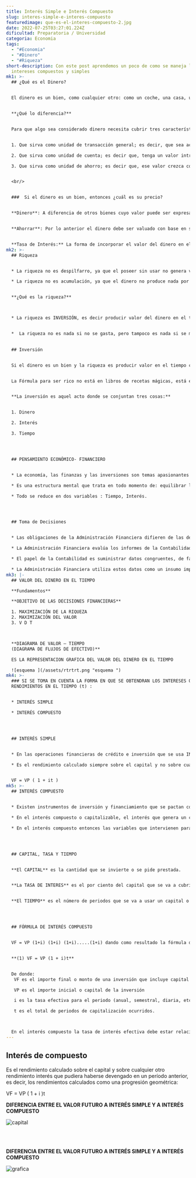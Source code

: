 ```yaml
---
title: Interés Simple e Interés Compuesto
slug: interes-simple-e-interes-compuesto
featuredimage: que-es-el-interes-compuesto-2.jpg
date: 2022-07-25T03:27:01.224Z
dificultad: Preparatoria / Universidad
categoria: Economia
tags:
  - "#Economia"
  - "#Dinero"
  - "#Riqueza"
short-description: Con este post aprendemos un poco de como se maneja los
  intereses compuestos y simples
mk1: >-
  ## ¿Qué es el Dinero?


  El dinero es un bien, como cualquier otro: como un coche, una casa, un viaje, etc.


  **¿Qué lo diferencia?**


  Para que algo sea considerado dinero necesita cubrir tres características:


  1. Que sirva como unidad de transacción general; es decir, que sea aceptado para poder intercambiar otros bienes y servicios.

  2. Que sirva como unidad de cuenta; es decir que, tenga un valor intrínseco que permita su acumulación.

  3. Que sirva como unidad de ahorro; es decir que, ese valor crezca con el tiempo.


  <br/>


  ###  Si el dinero es un bien, entonces ¿cuál es su precio?


  **Dinero**: A diferencia de otros bienes cuyo valor puede ser expresado en dinero, el dinero no puede valuarse con él mismo.


  **Ahorrar**: Por lo anterior el dinero debe ser valuado con base en su tercera característica: su potencial de ahorro o de acumulación de valor en el tiempo.


  **Tasa de Interés:** La forma de incorporar el valor del dinero en el tiempo es a través de la TASA DE INTERÉS, y es éste el precio del dinero.
mk2: >-
  ## Riqueza 


  * La riqueza no es despilfarro, ya que el poseer sin usar no genera valor.

  * La riqueza no es acumulación, ya que el dinero no produce nada por el sólo hecho de tenerlo.


  **¿Qué es la riqueza?**



  * La riqueza es INVERSIÓN, es decir producir valor del dinero en el tiempo.


  *  La riqueza no es nada si no se gasta, pero tampoco es nada si se malgasta.
    ﻿

  ## Inversión 


  Si el dinero es un bien y la riqueza es producir valor en el tiempo con ese bien.


  La Fórmula para ser rico no está en libros de recetas mágicas, está en la disciplina de INVERTIR SU DINERO.


  **La inversión es aquel acto donde se conjuntan tres cosas:**


  1. Dinero 

  2. Interés 

  3. Tiempo 




  ## PENSAMIENTO ECONÓMICO- FINANCIERO 


  * La economía, las finanzas y las inversiones son temas apasionantes para el mundo de los negocios.

  * Es una estructura mental que trata en todo momento de: equilibrar las necesidades ilimitadas del ser humano y sus empresas con los recursos siempre limitados que se tienen.

  * Todo se reduce en dos variables : Tiempo, Interés. 




  ## Toma de Decisiones 


  * Las obligaciones de la Administración Financiera difieren de las de la Contabilidad en el que esta última da más atención a la presentación de los datos financieros.

  * La Administración Financiera evalúa los informes de la Contabilidad, produce datos adicionales y toma decisiones basadas en análisis subsecuentes.

  * El papel de la Contabilidad es suministrar datos congruentes, de fácil interpretación acerca de las operaciones de la empresa en el pasado, presente y futuro.

  * La Administración Financiera utiliza estos datos como un insumo importante en el proceso de toma de decisiones financieras.
mk3: |-
  ## VALOR DEL DINERO EN EL TIEMPO

  **Fundamentos** 

  **OBJETIVO DE LAS DECISIONES FINANCIERAS**

  1. MAXIMIZACIÓN DE LA RIQUEZA 
  2. MAXIMIZACIÓN DEL VALOR 
  3. V D T



  **DIAGRAMA DE VALOR – TIEMPO 
  (DIAGRAMA DE FLUJOS DE EFECTIVO)** 

  ES LA REPRESENTACION GRAFICA DEL VALOR DEL DINERO EN EL TIEMPO

  ![esquema ](/assets/rtrtrt.png "esquema ")
mk4: >-
  ### SI SE TOMA EN CUENTA LA FORMA EN QUE SE OBTENDRAN LOS INTERESES O
  RENDIMIENTOS EN EL TIEMPO (t) :


  * INTERÉS SIMPLE

  * INTERÉS COMPUESTO




  ## INTERÉS SIMPLE 


  * En las operaciones financieras de crédito e inversión que se usa INTERES SIMPLE, el capital o base e la operación no cambia y los rendimientos del mismo dependen del capital, del tiempo y de la tasa de interés.

  * Es el rendimiento calculado siempre sobre el capital y no sobre cualquier otro interés que pudiera haberse devengado anteriormente, es decir, los rendimientos calculados como una progresión aritmética:


  VF = VP ( 1 + it )
mk5: >-
  ## INTERÉS COMPUESTO 


  * Existen instrumentos de inversión y financiamiento que se pactan con base en interés compuesto, también llamado interés capitalizable.

  * En el interés compuesto o capitalizable, el interés que genera un capital se va acumulando a éste y se convierte en capital; de tal manera que los intereses se van acumulando sobre la nueva base a medida de que se capitalizan.

  * En el interés compuesto entonces las variables que intervienen para determinar el rendimiento son: CAPITAL, TASA DE INTERES, TIEMPO Y FRECUENCIA DE CAPITALIZACIÓN.




  ## CAPITAL, TASA Y TIEMPO


  **El CAPITAL** es la cantidad que se invierte o se pide prestada.


  **La TASA DE INTERES** es el por ciento del capital que se va a cubrir o se va a pagar nominalmente sobre el capital.


  **El TIEMPO** es el número de periodos que se va a usar un capital o se va a invertir (años, semestres, trimestres, meses, días, etc.)




  ## FÓRMULA DE INTERÉS COMPUESTO


  VF = VP (1+i) (1+i) (1+i).....(1+i) dando como resultado la fórmula de valor futuro en interés compuesto.


  **(1) VF = VP (1 + i)t**


  De donde:
   VF es el importe final o monto de una inversión que incluye capital más intereses después de un tiempo

   VP es el importe inicial o capital de la inversión

   i es la tasa efectiva para el periodo (anual, semestral, diaria, etc.)

   t es el total de periodos de capitalización ocurridos.



  En el interés compuesto la tasa de interés efectiva debe estar relacionada con la frecuencia de capitalización; es decir, si la capitalización es anual, la tasa efectiva será anual, si la capitalización es mensual, la tasa efectiva debe ser mensual.
---
```

## Interés de compuesto 

Es el rendimiento calculado sobre el capital y sobre cualquier otro rendimiento interés que pudiera haberse devengado en un período anterior, es decir, los rendimientos calculados como una progresión geométrica:

VF = VP ( 1 + i )t

**DIFERENCIA ENTRE EL VALOR FUTURO A INTERÉS SIMPLE Y A INTERÉS COMPUESTO**

![capital](/assets/43454.png "capital")

<br/> <br/> 

**DIFERENCIA ENTRE EL VALOR FUTURO A INTERÉS SIMPLE Y A INTERÉS COMPUESTO**

![grafica ](/assets/jhhjhn.png "grafica")